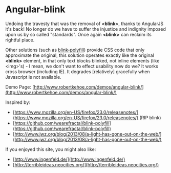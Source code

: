 Angular-blink
=============

Undoing the travesty that was the removal of **&lt;blink>**, thanks to AngularJS it's back! No longer do we have to suffer the injustice and indignity imposed upon us by so called "standards". Once again **&lt;blink>** can reclaim its rightful place.

Other solutions (such as [blink-polyfill](https://github.com/wearefractal/blink-polyfill)) provide CSS code that only approximate the original, this solution operates 
exactly like the original **&lt;blink>** element, in that only text blocks blinked, not inline elements (like &lt;img>'s)  - I mean, we don't want to effect usability now do we?
It works cross browser (including IE). It degrades [relatively] gracefully when Javascript is not available.

Demo Page: [http://www.robertkehoe.com/demos/angular-blink/](http://www.robertkehoe.com/demos/angular-blink/)

Inspired by:

* [https://www.mozilla.org/en-US/firefox/23.0/releasenotes/](https://www.mozilla.org/en-US/firefox/23.0/releasenotes/) (RIP blink)
* [https://github.com/wearefractal/blink-polyfill](https://github.com/wearefractal/blink-polyfill)
* [http://www.jwz.org/blog/2013/08/a-light-has-gone-out-on-the-web/](http://www.jwz.org/blog/2013/08/a-light-has-gone-out-on-the-web/)

If you enjoyed this site, you might also like:

* [http://www.ingenfeld.de/](http://www.ingenfeld.de/)
* [http://terribleideas.neocities.org/](http://terribleideas.neocities.org/)
